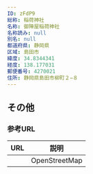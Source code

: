 ```yaml
---
ID: zFdP9
総称: 稲荷神社
名称: 御陣屋稲荷神社
名称読み: null
別名: null
都道府県: 静岡県
区域: 島田市
緯度: 34.8344341
経度: 138.177031
郵便番号: 4270021
住所: 静岡県島田市柳町２−８
---
```


## その他

### 参考URL

| URL | 説明          |
| --- | ------------- |
|     | OpenStreetMap |
